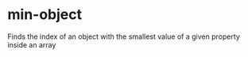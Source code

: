 # min-object
 Finds the index of an object with the smallest value of a given property inside an array
